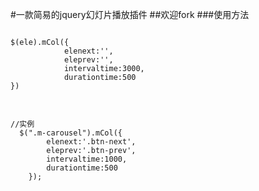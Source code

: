 
#一款简易的jquery幻灯片播放插件
##欢迎fork
###使用方法

<pre>
<code>
$(ele).mCol({
            elenext:'',
            eleprev:'',
            intervaltime:3000,
            durationtime:500
})
</code>
</pre>
<pre>
<code>
//实例
  $(".m-carousel").mCol({
        elenext:'.btn-next',
        eleprev:'.btn-prev',
        intervaltime:1000,
        durationtime:500
    });
</code>
</pre>
